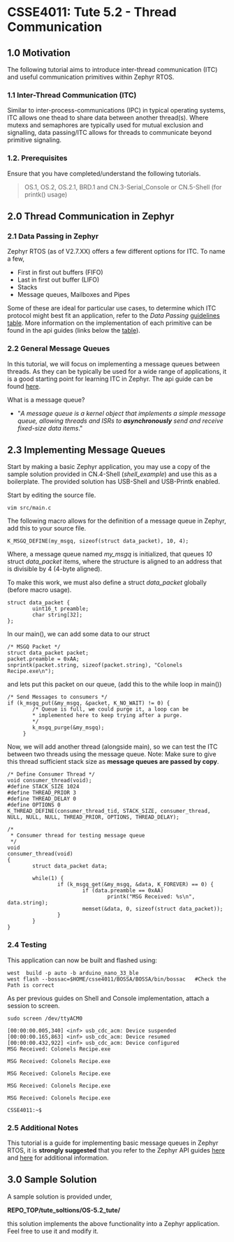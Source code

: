 # CSSE4011: Tute 5.2 - Thread Communication 

## **1.0 Motivation**

The following tutorial aims to introduce inter-thread communication (ITC) and useful communication primitives within Zephyr RTOS. 

### **1.1 Inter-Thread Communication (ITC)**

Similar to inter-process-communications (IPC) in typical operating systems, ITC allows one thead to share data between another thread(s). Where mutexs and semaphores are typically used for mutual exclusion and signalling, data passing/ITC allows for threads to communicate beyond primitive signaling. 


### **1.2. Prerequisites**

Ensure that you have completed/understand the following tutorials. 
> OS.1, OS.2, OS.2.1, BRD.1 and CN.3-Serial_Console or CN.5-Shell (for printk() usage)

## **2.0 Thread Communication in Zephyr**

### **2.1 Data Passing in Zephyr**

Zephyr RTOS (as of V2.7.XX) offers a few different options for ITC. To name a few,
* First in first out buffers (FIFO)
* Last in first out buffer (LIFO)
* Stacks
*  Message queues, Mailboxes and Pipes

Some of these are ideal for particular use cases, to determine which ITC protocol might best fit an application, refer to the *Data Passing* [guidelines table](https://docs.zephyrproject.org/latest/reference/kernel/index.html#data-passing). More information on the implementation of each primitive can be found in the api guides (links below the [table](https://docs.zephyrproject.org/latest/reference/kernel/index.html#data-passing)).

### **2.2 General Message Queues** 

In this tutorial, we will focus on implementing a message queues between threads. As they can be typically be used for a wide range of applications, it is a good starting point for learning ITC in Zephyr. The api guide can be found [here](https://docs.zephyrproject.org/latest/reference/kernel/data_passing/message_queues.html).

What is a message queue?
  
* "*A message queue is a kernel object that implements a simple message queue, allowing threads and ISRs to **asynchronously** send and receive fixed-size data items*."


## **2.3 Implementing Message Queues**

Start by making a basic Zephyr application, you may use a copy of the sample solution provided in CN.4-Shell (*shell_example*) and use this as a boilerplate. The provided solution has USB-Shell and USB-Printk enabled. 

Start by editing the source file.
```shell
vim src/main.c
```
The following macro allows for the definition of a message queue in Zephyr, add this to your source file. 
```
K_MSGQ_DEFINE(my_msgq, sizeof(struct data_packet), 10, 4);
```
Where, a message queue named *my_msgq* is initialized, that queues *10* struct *data_packet* items, where the structure is aligned to an address that is divisible by 4 (4-byte aligned). 

To make this work, we must also define a struct *data_packet* globally (before macro usage).
```
struct data_packet {
        uint16_t preamble;
        char string[32];
};
```
In our main(), we can add some data to our struct
```
/* MSGQ Packet */
struct data_packet packet;
packet.preamble = 0xAA;
snprintk(packet.string, sizeof(packet.string), "Colonels Recipe.exe\n");
```
and lets put this packet on our queue, (add this to the while loop in main())
```
/* Send Messages to consumers */
if (k_msgq_put(&my_msgq, &packet, K_NO_WAIT) != 0) {
        /* Queue is full, we could purge it, a loop can be
        * implemented here to keep trying after a purge.
        */
        k_msgq_purge(&my_msgq);
     }
```
Now, we will add another thread (alongside main), so we can test the ITC between two threads using the message queue. Note: Make sure to give this thread sufficient stack size as **message queues are passed by copy**. 

```
/* Define Consumer Thread */
void consumer_thread(void);
#define STACK_SIZE 1024
#define THREAD_PRIOR 3
#define THREAD_DELAY 0
#define OPTIONS 0
K_THREAD_DEFINE(consumer_thread_tid, STACK_SIZE, consumer_thread, NULL, NULL, NULL, THREAD_PRIOR, OPTIONS, THREAD_DELAY);

/*
 * Consumer thread for testing message queue
 */
void
consumer_thread(void)
{
        struct data_packet data;

        while(1) {
                if (k_msgq_get(&my_msgq, &data, K_FOREVER) == 0) {
                        if (data.preamble == 0xAA)
                                printk("MSG Received: %s\n", data.string);
                        memset(&data, 0, sizeof(struct data_packet));
                }
        }
}
```

### **2.4 Testing**

This application can now be built and flashed using:
```shell
west  build -p auto -b arduino_nano_33_ble
west flash --bossac=$HOME/csse4011/BOSSA/BOSSA/bin/bossac   #Check the Path is correct
```
As per previous guides on Shell and Console implementation, attach a session to screen. 
```shell
sudo screen /dev/ttyACM0
```
```
[00:00:00.005,340] <inf> usb_cdc_acm: Device suspended
[00:00:00.165,863] <inf> usb_cdc_acm: Device resumed
[00:00:00.432,922] <inf> usb_cdc_acm: Device configured
MSG Received: Colonels Recipe.exe

MSG Received: Colonels Recipe.exe

MSG Received: Colonels Recipe.exe

MSG Received: Colonels Recipe.exe

MSG Received: Colonels Recipe.exe

CSSE4011:~$
```
### **2.5 Additional Notes**

This tutorial is a guide for implementing basic message queues in Zephyr RTOS, it is **strongly suggested** that you refer to the Zephyr API guides [here](https://docs.zephyrproject.org/latest/reference/kernel/index.html#data-passing) and [here](https://docs.zephyrproject.org/latest/reference/kernel/data_passing/message_queues.html) for additional information.

## **3.0 Sample Solution**

A sample solution is provided under, 

**REPO_TOP/tute_soltions/OS-5.2_tute/**

this solution implements the above functionality into a Zephyr application. Feel free to use it and modify it.

